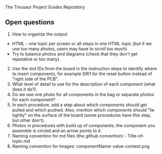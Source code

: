 The Tinusaur Project Guides Repository

## Open questions

1. How to organize the output:
- HTML - one topic per screen or all steps in one HTML topic (but if we use too many photos, users may have to scroll too much)
- Try to balance photos and diagrams (check that they don't get repetative or too many)
2. Use the slot IDs from the board in the instruction steps to identify where to insert components, for example SW1 for the reset button instead of "right side of the PCB".
3. What level of detail to use for the description of each component (what does it do?).
4. Do we use one photo for all components in the bag or separate photos for each component?
5. In each procedure, add a step about which components should get pulled and which pushed. Also, mention which components should "lie tightly" on the surface of the board (some procedures have this step, but other don't).
6. Photos in procedures with build up of components; the component you assemble is circled and an arrow points to it.
7. Naming convention for md files (the github convention) - Title-of-topic.md
8. Naming convention for images: componentName-value-context.png
